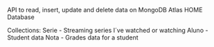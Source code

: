 API to read, insert, update and delete data on MongoDB Atlas HOME Database

Collections:
Serie - Streaming series I´ve watched or watching
Aluno - Student data
Nota - Grades data for a student
